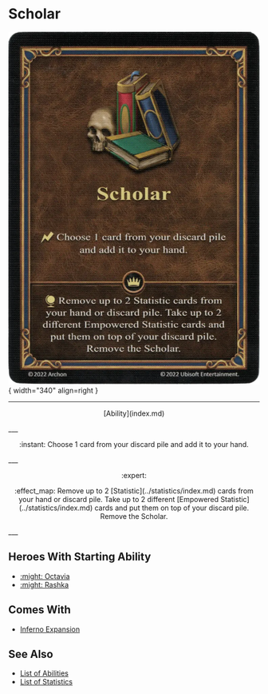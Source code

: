 # Scholar

![Scholar](../assets/abilities-scholar.webp){ width="340" align=right }

___
<p style="text-align: center;" markdown>[Ability](index.md)</p>
___
<p style="text-align: center;" markdown>:instant: Choose 1 card from your discard pile and add it to your hand.</p>
___
<p style="text-align: center;" markdown> :expert: </p>

<p style="text-align: center;" markdown>:effect_map: Remove up to 2 [Statistic](../statistics/index.md) cards from your hand or discard pile. Take up to 2 different [Empowered Statistic](../statistics/index.md) cards and put them on top of your discard pile. Remove the Scholar.</p>
___


## Heroes With Starting Ability

- [:might: Octavia](../heroes/octavia.md)
- [:might: Rashka](../heroes/rashka.md)


## Comes With

- [Inferno Expansion](../content/inferno_expansion.md)


## See Also

- [List of Abilities](index.md)
- [List of Statistics](../statistics/index.md)
